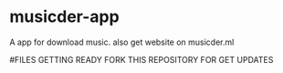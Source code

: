 # musicder-app
A app for download music. also get website on musicder.ml

#FILES GETTING READY FORK THIS REPOSITORY FOR GET UPDATES 
